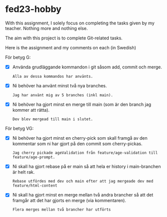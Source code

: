 # fed23-hobby
With this assignment, I solely focus on completing
the tasks given by my teacher. Nothing more and nothing else.

The aim with this project is to complete Git-related tasks.

Here is the assignment and my comments on each (in Swedish)


För betyg G:
- [x] Använda grudläggande kommandon i git såsom add, commit och merge.

      Alla av dessa kommandos har använts.

- [x] Ni behöver ha använt minst två nya branches.

      Jag har använt mig av 5 branches (inkl main).

- [x] Ni behöver ha gjort minst en merge till main (som är den branch jag kommer att rätta).

      
      Dev blev mergead till main i slutet.



För betyg VG:
- [x] Ni behöver ha gjort minst en cherry-pick som skall framgå av den kommentar som ni har gjort på den commit som cherry-pickas.


      Jag cherry pickade ageValidation från feature/age-validation till feature/age-prompt.


- [x] Ni skall ha gjort rebase på er main så att hela er history i main-branchen är helt rak.


      Rebase utfördes med dev och main efter att jag mergeade dev med feature/html-content


- [x] Ni skall ha gjort minst en merge mellan två andra brancher så att det framgår att det har gjorts en merge (via kommentaren).

      Flera merges mellan två brancher har utförts
